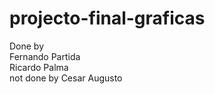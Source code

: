 # projecto-final-graficas
Done by
<br>
Fernando Partida
<br>
Ricardo Palma
<br>
not done by Cesar Augusto


